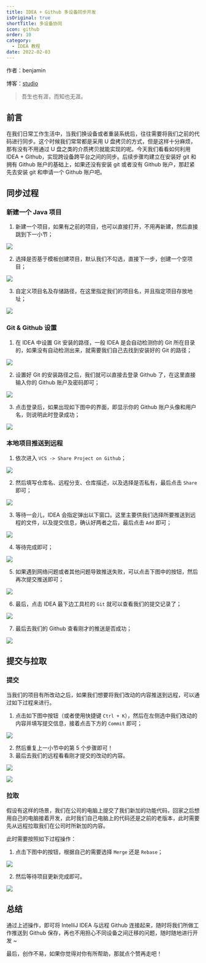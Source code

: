```yaml
---
title: IDEA + Github 多设备同步开发
isOriginal: true
shortTitle: 多设备协同
icon: github
order: 10
category:
  - IDEA 教程
date: 2022-02-03
---
```


作者：benjamin

博客：[studio](https://benjam1n.eu.org)

> 吾生也有涯，而知也无涯。

## 前言

在我们日常工作生活中，当我们换设备或者重装系统后，往往需要将我们之前的代码进行同步。这个时候我们常常都是采用 U 盘拷贝的方式，但是这样十分麻烦，那有没有不用通过 U 盘之类的介质拷贝就能实现的呢。今天我们看看如何利用 IDEA + Github，实现跨设备跨平台之间的同步。后续步骤均建立在安装好 git 和拥有 Github 账户的基础上，如果还没有安装 git 或者没有 Github 账户，那赶紧先去安装 git 和申请一个 Github 账户吧。

## 同步过程

### 新建一个 Java 项目

1.  新建一个项目，如果有之前的项目，也可以直接打开，不用再新建，然后直接跳到下一小节；

![](./assets/20220203-idea-with-github/new-pro.png)

2.  选择是否基于模板创建项目，默认我们不勾选，直接下一步，创建一个空项目；

![](./assets/20220203-idea-with-github/empty-pro.png)

3.  自定义项目名及存储路径，在这里指定我们的项目名，并且指定项目存放地址；

![](./assets/20220203-idea-with-github/pro-name.png)

### Git & Github 设置

1.  在 IDEA 中设置 Git 安装的路径，一般 IDEA 是会自动检测你的 Git 所在目录的，如果没有自动检测出来，就需要我们自己去找到安装好的 Git 的路径；

![](./assets/20220203-idea-with-github/git-path.png)

2.  设置好 Git 的安装路径之后，我们就可以直接去登录 Github 了，在这里直接输入你的 Github 账户及密码即可；

![](./assets/20220203-idea-with-github/github-account.png)

3.  点击登录后，如果出现如下图中的界面，即显示你的 Github 账户头像和用户名，则说明此时登录成功；

![](./assets/20220203-idea-with-github/logined.png)

### 本地项目推送到远程

1.  依次进入 `VCS -> Share Project on Github`；

![](./assets/20220203-idea-with-github/share-github.png)

2.  然后填写仓库名、远程分支、仓库描述，以及选择是否私有，最后点击 `Share` 即可；

![](./assets/20220203-idea-with-github/repo-info.png)

3.  等待一会儿，IDEA 会指定弹出以下窗口。这里主要供我们选择所要推送到远程的文件，以及提交信息，确认好两者之后，最后点击 `Add` 即可；

![](./assets/20220203-idea-with-github/commit-msg.png)

4.  等待完成即可；

![](./assets/20220203-idea-with-github/push.png)

5.  如果遇到网络问题或者其他问题导致推送失败，可以点击下图中的按钮，然后再次提交推送即可；

![](./assets/20220203-idea-with-github/re-push.png)

6.  最后，点击 IDEA 最下边工具栏的 `Git` 就可以查看我们的提交记录了；

![](./assets/20220203-idea-with-github/commit-record.png)

7.  最后去我们的 Github 查看刚才的推送是否成功；

![](./assets/20220203-idea-with-github/github.png)

## 提交与拉取

### 提交

当我们的项目有所改动之后，如果我们想要将我们改动的内容推送到远程，可以通过如下过程来进行。

1.  点击如下图中按钮（或者使用快捷键 `Ctrl + K`），然后在左侧选中我们改动的内容并填写提交信息，接着点击下方的 `Commit` 即可；

![](./assets/20220203-idea-with-github/add.png)

2.  然后重复上一小节中的第 5 个步骤即可！
3.  最后去我们的远程看看刚才提交的改动的内容。

![](./assets/20220203-idea-with-github/change.png)

![](./assets/20220203-idea-with-github/github-repo.png)

### 拉取

假设有这样的场景，我们在公司的电脑上提交了我们新加的功能代码，回家之后想用自己的电脑接着开发，此时我们自己电脑上的代码还是之前的老版本，此时需要先从远程拉取我们在公司时所新加的内容。

此时需要按照如下过程操作：

1.  点击下图中的按钮，根据自己的需要选择 `Merge` 还是 `Rebase`；

![](./assets/20220203-idea-with-github/pull.png)

2.  然后等待项目更新完成即可。

![](./assets/20220203-idea-with-github/update-pro.png)

## 总结

通过上述操作，即可将 IntelliJ IDEA 与远程 Github 连接起来，随时将我们所做工作推送到 Github 保存，再也不用担心不同设备之间迁移的问题，随时随地进行开发 ~

最后，创作不易，如果你觉得对你有所帮助，那就点个赞再走吧！
